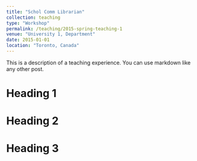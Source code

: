 ```yaml
---
title: "Schol Comm Librarian"
collection: teaching
type: "Workshop"
permalink: /teaching/2015-spring-teaching-1
venue: "University 1, Department"
date: 2015-01-01
location: "Toronto, Canada"
---
```


This is a description of a teaching experience. You can use markdown like any other post.

Heading 1
======

Heading 2
======

Heading 3
======
